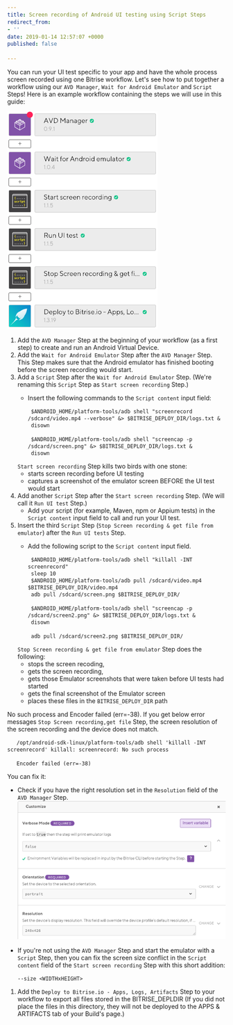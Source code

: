 ```yaml
---
title: Screen recording of Android UI testing using Script Steps
redirect_from:
- ''
date: 2019-01-14 12:57:07 +0000
published: false

---
```

You can run your UI test specific to your app and have the whole process screen recorded using one Bitrise workflow. Let's see how to put together a workflow using our `AVD Manager`, `Wait for Android Emulator` and `Script` Steps! Here is an example workflow containing the steps we will use in this guide:

![](/img/screenrecording-workflow.png)

1. Add the `AVD Manager` Step at the beginning of your workflow (as a first step) to create and run an Android Virtual Device.
2. Add the `Wait for Android Emulator` Step after the `AVD Manager` Step. This Step makes sure that the Android emulator has finished booting before the screen recording would start.
3. Add a `Script` Step after the `Wait for Android Emulator` Step. (We're renaming this `Script` Step as `Start screen recording` Step.)
   * Insert the following commands to the `Script content` input field:

          $ANDROID_HOME/platform-tools/adb shell "screenrecord /sdcard/video.mp4 --verbose" &> $BITRISE_DEPLOY_DIR/logs.txt &
          disown
          
          $ANDROID_HOME/platform-tools/adb shell "screencap -p /sdcard/screen.png" &> $BITRISE_DEPLOY_DIR/logs.txt &
          disown

   `Start screen recording` Step kills two birds with one stone:
   * starts screen recording before UI testing
   * captures a screenshot of the emulator screen BEFORE the UI test would start
4. Add another `Script` Step after the `Start screen recording` Step. (We will call it `Run UI test` Step.)
   * Add your script (for example, Maven, npm or Appium tests) in the `Script content` input field to call and run your UI test.
5. Insert the third `Script` Step (`Stop Screen recording & get file from emulator`) after the `Run UI tests` Step.
   * Add the following script to the `Script content` input field.

          $ANDROID_HOME/platform-tools/adb shell "killall -INT screenrecord"
          sleep 10
          $ANDROID_HOME/platform-tools/adb pull /sdcard/video.mp4 $BITRISE_DEPLOY_DIR/video.mp4
          adb pull /sdcard/screen.png $BITRISE_DEPLOY_DIR/
          
          $ANDROID_HOME/platform-tools/adb shell "screencap -p /sdcard/screen2.png" &> $BITRISE_DEPLOY_DIR/logs.txt &
          disown
          
          adb pull /sdcard/screen2.png $BITRISE_DEPLOY_DIR/

   `Stop Screen recording & get file from emulator` Step does the following:
   * stops the screen recoding,
   * gets the screen recording,
   * gets those Emulator screenshots that were taken before UI tests had started
   * gets the final screenshot of the Emulator screen
   * places these files in the `BITRISE_DEPLOY_DIR` path

No such process and Encoder failed (err=-38). If you get below error messages `Stop Screen recording,get file` Step, the screen resolution of the screen recording and the device does not match.

       /opt/android-sdk-linux/platform-tools/adb shell 'killall -INT screenrecord' killall: screenrecord: No such process
       
       Encoder failed (err=-38)

You can fix it:

* Check if you have the right resolution set in the `Resolution` field of the `AVD Manager` Step. ![](/img/screen-resolution-avd-manager.png)
* If you're not using the `AVD Manager` Step and start the emulator with a `Script` Step, then you can fix the screen size conflict in the `Script content` field of the `Start screen recording` Step with this short addition:

      --size <WIDTHxHEIGHT>

1. Add the `Deploy to Bitrise.io - Apps, Logs, Artifacts` Step to your workflow to export all files stored in the BITRISE_DEPLDIR (If you did not place the files in this directory, they will not be deployed to the APPS & ARTIFACTS tab of your Build's page.)